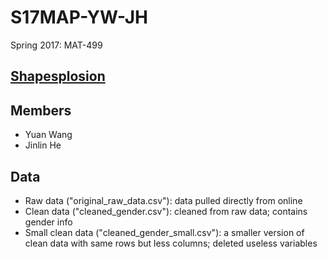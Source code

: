 # S17MAP-YW-JH
Spring 2017: MAT-499

## [Shapesplosion](http://web.grinnell.edu/individuals/kuipers/stat2labs/Perfection.html)

## Members
* Yuan Wang
* Jinlin He

## Data
* Raw data ("original_raw_data.csv"): data pulled directly from online
* Clean data ("cleaned_gender.csv"): cleaned from raw data; contains gender info
* Small clean data ("cleaned_gender_small.csv"): a smaller version of clean data with same rows but less columns; deleted useless variables
